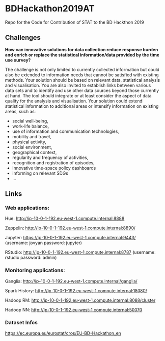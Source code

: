 # BDHackathon2019AT
Repo for the Code for Contribution of STAT to the BD Hackthon 2019

## Challenges

**How can innovative solutions for data collection reduce response burden and enrich or replace the statistical information/data provided by the time use survey?**

The challenge is not only limited to currently collected information but could also be extended to information needs that cannot be satisfied with existing methods. Your solution should be based on relevant data, statistical analysis and visualisation. You are also invited to establish links between various data sets and to identify and use other data sources beyond those currently at hand. The tool should integrate or at least consider the aspect of data quality for the analysis and visualisation. Your solution could extend statistical information to additional areas or intensify information on existing areas, such as:

* social well-being,
* work-life balance,
* use of information and communication technologies,
* mobility and travel,
* physical activity,
* social environment,
* geographical context,
* regularity and frequency of activities,
* recognition and registration of episodes,
* innovative time-space policy dashboards
* informing on relevant SDGs
* ...


## Links

### Web applications:

Hue: http://ip-10-0-1-192.eu-west-1.compute.internal:8888

Zeppelin: http://ip-10-0-1-192.eu-west-1.compute.internal:8890/

Jupyter: https://ip-10-0-1-192.eu-west-1.compute.internal:9443/ (username: jovyan password: jupyter)

RStudio: http://ip-10-0-1-192.eu-west-1.compute.internal:8787 (username: rstudio password: admin)

 

### Monitoring applications:

Ganglia: http://ip-10-0-1-192.eu-west-1.compute.internal/ganglia/

Spark History: http://ip-10-0-1-192.eu-west-1.compute.internal:18080/

Hadoop RM: http://ip-10-0-1-192.eu-west-1.compute.internal:8088/cluster

Hadoop NN: http://ip-10-0-1-192.eu-west-1.compute.internal:50070

### Dataset Infos

https://ec.europa.eu/eurostat/cros/EU-BD-Hackathon_en
